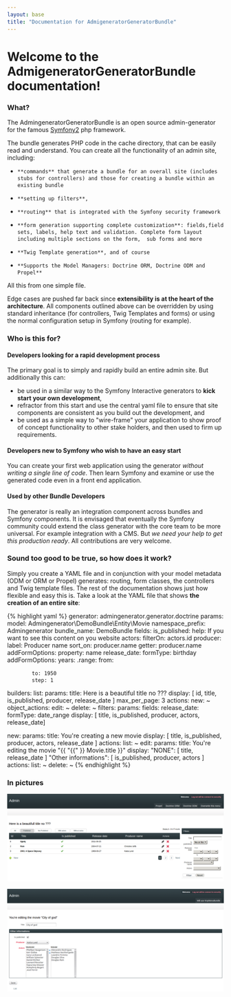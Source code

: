 ```yaml
---
layout: base
title: "Documentation for AdmigeneratorGeneratorBundle"
---
```


# Welcome to the AdmigeneratorGeneratorBundle documentation! #

### What? ###

The AdmingeneratorGeneratorBundle is an open source admin-generator for the famous [Symfony2](http://www.symfony.com/) php framework. 

The bundle generates PHP code in the cache directory, that can be easily read and understand. You can create all the functionality of an admin site, including: 

*     **commands** that generate a bundle for an overall site (includes stubs for controllers) and those for creating a bundle within an existing bundle
*     **setting up filters**, 
*     **routing** that is integrated with the Symfony security framework
*     **form generation supporting complete customization**: fields,field sets, labels, help text and validation. Complete form layout including multiple sections on the form,  sub forms and more
*     **Twig Template generation**, and of course
*     **Supports the Model Managers: Doctrine ORM, Doctrine ODM and Propel** 

All this from one simple file. 

Edge cases are pushed far back since **extensibility is at the heart of the architecture**.  All components outlined above can be overridden by using standard inheritance (for controllers, Twig Templates and forms) or using the normal configuration setup in Symfony (routing for example).
  
### Who is this for? ###

#### Developers looking for a rapid development process ####
The primary goal is to simply and rapidly build an entire admin site. But additionally this can:

*	be used in a similar way to the Symfony Interactive generators to **kick start your own development**, 
*	refractor from this start and use the central yaml file to ensure that site components are consistent as you build out the development, and 
*	be used as a simple way to "wire-frame" your application to show proof of concept functionality to other stake holders, and then used to firm up requirements.  

#### Developers new to Symfony who wish to have an easy start  ####
You can create your first web application using the generator *without writing a single line of code*. Then learn Symfony and examine or use the generated code even in a front end application.

#### Used by other Bundle Developers ####
The generator is really an integration component across bundles and Symfony components. It is envisaged that eventually the Symfony community could extend the class generator with the core team to be more universal.  For example integration with a CMS. But *we need your help to get this production ready*. All contributions are very welcome.

#### 

### Sound too good to be true, so how does it work? ###
Simply you create a YAML file and in conjunction with your model metadata (ODM or ORM or Propel) generates: routing, form classes, the controllers and Twig template files.
The rest of the documentation shows just how flexible and easy this is.  Take a look at the YAML file that shows **the creation of an entire site**:

{% highlight yaml %}
generator: admingenerator.generator.doctrine
params:
  model: Admingenerator\DemoBundle\Entity\Movie
  namespace_prefix: Admingenerator
  bundle_name: DemoBundle
  fields: 
    is_published:
      help: If you want to see this content on you website
    actors:
      filterOn: actors.id
    producer:
      label: Producer name
      sort_on: producer.name
      getter: producer.name
      addFormOptions:
        property: name
    release_date:
      formType: birthday 
      addFormOptions:
        years: 
          .range: 
            from: <?php echo date("Y"); ?>

            to: 1950
            step: 1

builders:
  list:
    params:
      title: Here is a beautiful title no  ???
      display: [ id, title, is_published, producer, release_date ]
      max_per_page: 3
      actions:
        new: ~ 
      object_actions:
        edit: ~ 
        delete: ~
  filters: 
    params:
      fields:
        release_date:
          formType: date_range
      display: [ title, is_published, producer, actors, release_date]

  new: 
    params:
      title: You're creating a new movie
      display: [ title, is_published, producer, actors, release_date ]
      actions:
        list: ~
  edit: 
    params:
      title: You're editing the movie "{{ "{{" }} Movie.title }}"
      display: 
        "NONE": [ title, release_date ]
        "Other informations": [ is_published, producer, actors ]
      actions:
        list: ~
  delete: ~
{% endhighlight %}


### In pictures

![Preview of list](https://github.com/symfony2admingenerator/AdmingeneratorGeneratorBundle/raw/master/Resources/doc/list-preview.png)

![Preview of edit](https://github.com/symfony2admingenerator/AdmingeneratorGeneratorBundle/raw/master/Resources/doc/edit-preview.png)